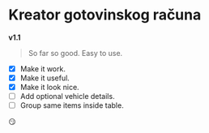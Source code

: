 # Kreator gotovinskog računa

**v1.1**

> So far so good.
> Easy to use.

- [x] Make it work.
- [x] Make it useful.
- [x] Make it look nice.
- [ ] Add optional vehicle details.
- [ ] Group same items inside table.

:smirk:
